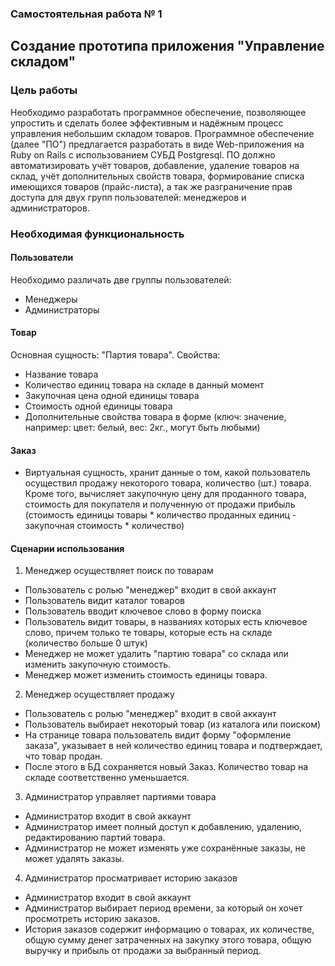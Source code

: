 ### Самостоятельная работа № 1

## Создание прототипа приложения "Управление складом"

### Цель работы

Необходимо разработать программное обеспечение, позволяющее упростить и сделать более эффективным и надёжным процесс управления небольшим складом товаров. Программное обеспечение (далее "ПО") предлагается разработать в виде Web-приложения на Ruby on Rails c использованием СУБД Postgresql. ПО должно автоматизировать учёт товаров, добавление, удаление товаров на склад, учёт дополнительных свойств товара, формирование списка имеющихся товаров (прайс-листа), а так же разграничение прав доступа для двух групп пользователей: менеджеров и администраторов.


### Необходимая функциональность

#### Пользователи

Необходимо различать две группы пользователей:

- Менеджеры
- Администраторы

#### Товар

Основная сущность: "Партия товара". Свойства:

- Название товара
- Количество единиц товара на складе в данный момент
- Закупочная цена одной единицы товара
- Стоимость одной единицы товара
- Дополнительные свойства товара в форме (ключ: значение, например: цвет: белый, вес: 2кг., могут быть любыми)


#### Заказ

- Виртуальная сущность, хранит данные о том, какой пользователь осуществил продажу некоторого товара, количество (шт.) товара. Кроме того, вычисляет закупочную цену для проданного товара, стоимость для покупателя и полученную от продажи прибыль (стоимость единицы товары * количество проданных единиц - закупочная стоимость * количество)


#### Сценарии использования

1. Менеджер осуществляет поиск по товарам

  - Пользователь с ролью "менеджер" входит в свой аккаунт
  - Пользователь видит каталог товаров
  - Пользователь вводит ключевое слово в форму поиска
  - Пользователь видит товары, в названиях которых есть ключевое слово, причем только те товары, которые есть на складе (количество больше 0 штук)
  - Менеджер не может удалить "партию товара" со склада или изменить закупочную стоимость.
  - Менеджер может изменить стоимость единицы товара.

2. Менеджер осуществляет продажу

  - Пользователь с ролью "менеджер" входит в свой аккаунт
  - Пользователь выбирает некоторый товар (из каталога или поиском)
  - На странице товара пользователь видит форму "оформление заказа", указывает в ней количество единиц товара и подтверждает, что товар продан.
  - После этого в БД сохраняется новый Заказ. Количество товар на складе соответственно уменьшается.

3. Администратор управляет партиями товара

  - Администратор входит в свой аккаунт
  - Администратор имеет полный доступ к добавлению, удалению, редактированию партий товара.
  - Администратор не может изменять уже сохранённые заказы, не может удалять заказы.

4. Администратор просматривает историю заказов

  - Администратор входит в свой аккаунт
  - Администратор выбирает период времени, за который он хочет просмотреть историю заказов.
  - История заказов содержит информацию о товарах, их количестве, общую сумму денег затраченных на закупку этого товара, общую выручку и прибыль от продажи за выбранный период.
